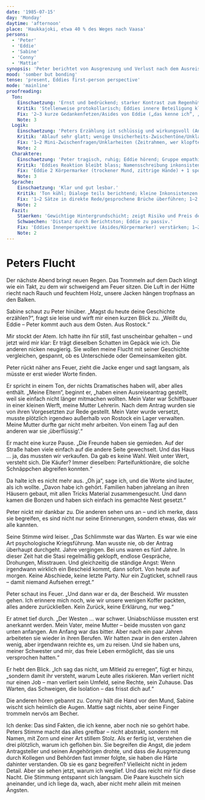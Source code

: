 ```yaml
---
date: '1985-07-15'
day: 'Monday'
daytime: 'afternoon'
place: 'Haukkajoki, etwa 40 % des Weges nach Vaasa'
persons:
  - 'Peter'
  - 'Eddie'
  - 'Sabine'
  - 'Conny'
  - 'Mattie'
synopsis: 'Peter berichtet von Ausgrenzung und Verlust nach dem Ausreiseantrag seiner Eltern; dadurch begreift die Gruppe Eddies Flucht tiefer.'
mood: 'somber but bonding'
tense: 'present, Eddies first-person perspective'
mode: 'mainline'
proofreading:
  Ton:
    Einschaetzung: 'Ernst und bedrückend; starker Kontrast zum Regenhütten‑Alltag.'
    Kritik: 'Stellenweise protokollarisch; Eddies innere Beteiligung klingt zu sachlich.'
    Fix: '2–3 kurze Gedankenfetzen/Asides von Eddie („das kenne ich“, „nicht wieder heulen“) einstreuen; 1 Atempause vor/ nach einem Schlüsselsatz von Peter.'
    Note: 3
  Logik:
    Einschaetzung: 'Peters Erzählung ist schlüssig und wirkungsvoll (Antrag → Ausgrenzung → Warten → Bescheid → Westen).'
    Kritik: 'Ablauf sehr glatt; wenige Unsicherheits‑Zwischentöne/Unklarheiten.'
    Fix: '1–2 Mini‑Zwischenfragen/Unklarheiten (Zeitrahmen, wer klopfte?) einbauen; 1 Zeit-/Raumanker (Regen/Feuer/Uhr) zur Spannungsführung.'
    Note: 2
  Charaktere:
    Einschaetzung: 'Peter tragisch, ruhig; Eddie hörend; Gruppe empathisch.'
    Kritik: 'Eddies Reaktion bleibt blass; Namensschreibung inkonsistent („Matti“ vs. „Mattie“).'
    Fix: 'Eddie 2 Körpermarker (trockener Mund, zittrige Hände) + 1 spontaner Einspruch; Gruppendynamik mit 1–2 Mikro‑Gesten (Blicke/Hand an Becher). Namensschreibung vereinheitlichen.'
    Note: 3
  Sprache:
    Einschaetzung: 'Klar und gut lesbar.'
    Kritik: 'Ton kühl; Dialoge teils berichtend; kleine Inkonsistenzen (Namen).'
    Fix: '1–2 Sätze in direkte Rede/gesprochene Brüche überführen; 1–2 lange Perioden teilen; Namensform („Matti“) konsistent.'
    Note: 2
  Fazit:
    Staerken: 'Gewichtige Hintergrundschicht; zeigt Risiko und Preis der Ausreise.'
    Schwaechen: 'Distanz durch Berichtston; Eddie zu passiv.'
    Fix: 'Eddies Innenperspektive (Asides/Körpermarker) verstärken; 1–2 organische Zwischenfragen/Beats; kleine Sprach‑Straffung + Namenskonsistenz.'
    Note: 2
---
```


# Peters Flucht

Der nächste Abend bringt neuen Regen. Das Trommeln auf dem Dach klingt wie ein
Takt, zu dem wir schweigend am Feuer sitzen. Die Luft in der Hütte riecht nach
Rauch und feuchtem Holz, unsere Jacken hängen tropfnass an den Balken.

Sabine schaut zu Peter hinüber. „Magst du heute deine Geschichte erzählen?“,
fragt sie leise und wirft mir einen kurzen Blick zu. „Weißt du, Eddie – Peter
kommt auch aus dem Osten. Aus Rostock.“

Mir stockt der Atem. Ich hatte ihn für still, fast unscheinbar gehalten – und
jetzt wird mir klar: Er trägt dieselben Schatten im Gepäck wie ich. Die anderen
nicken neugierig. Sie wollen meine Flucht mit seiner Geschichte vergleichen,
gespannt, ob es Unterschiede oder Gemeinsamkeiten gibt.

Peter rückt näher ans Feuer, zieht die Jacke enger und sagt langsam, als müsste
er erst wieder Worte finden.

Er spricht in einem Ton, der nichts Dramatisches haben will, aber alles enthält.
„Meine Eltern“, beginnt er, „haben einen Ausreiseantrag gestellt, weil sie
einfach nicht länger mitmachen wollten. Mein Vater war Schiffbauer in einer
kleinen Werft, meine Mutter Lehrerin. Nach dem Antrag wurden sie von ihren
Vorgesetzten zur Rede gestellt. Mein Vater wurde versetzt, musste plötzlich
irgendwo außerhalb von Rostock ein Lager verwalten. Meine Mutter durfte gar
nicht mehr arbeiten. Von einem Tag auf den anderen war sie ‚überflüssig‘.“

Er macht eine kurze Pause. „Die Freunde haben sie gemieden. Auf der Straße haben
viele einfach auf die andere Seite gewechselt. Und das Haus … ja, das mussten
wir verkaufen. Da gab es keine Wahl. Weit unter Wert, versteht sich. Die Käufer?
Immer dieselben: Parteifunktionäre, die solche Schnäppchen abgreifen konnten.“

Da halte ich es nicht mehr aus. „Oh ja“, sage ich, und die Worte sind lauter,
als ich wollte. „Davon habe ich gehört. Familien haben jahrelang an ihren
Häusern gebaut, mit allen Tricks Material zusammengesucht. Und dann kamen die
Bonzen und haben sich einfach ins gemachte Nest gesetzt.“

Peter nickt mir dankbar zu. Die anderen sehen uns an – und ich merke, dass sie
begreifen, es sind nicht nur seine Erinnerungen, sondern etwas, das wir alle
kannten.

Seine Stimme wird leiser. „Das Schlimmste war das Warten. Es war wie eine Art
psychologische Kriegsführung. Man wusste nie, ob der Antrag überhaupt durchgeht.
Jahre vergingen. Bei uns waren es fünf Jahre. In dieser Zeit hat die Stasi
regelmäßig geklopft, endlose Gespräche, Drohungen, Misstrauen. Und gleichzeitig
die ständige Angst: Wenn irgendwann wirklich ein Bescheid kommt, dann sofort.
Von heute auf morgen. Keine Abschiede, keine letzte Party. Nur ein Zugticket,
schnell raus – damit niemand Aufsehen erregt.“

Peter schaut ins Feuer. „Und dann war er da, der Bescheid. Wir mussten gehen.
Ich erinnere mich noch, wie wir unsere wenigen Koffer packten, alles andere
zurückließen. Kein Zurück, keine Erklärung, nur weg.“

Er atmet tief durch. „Der Westen … war schwer. Uniabschlüsse mussten erst
anerkannt werden. Mein Vater, meine Mutter – beide mussten von ganz unten
anfangen. Am Anfang war das bitter. Aber nach ein paar Jahren arbeiteten sie
wieder in ihren Berufen. Wir hatten zwar in den ersten Jahren wenig, aber
irgendwann reichte es, um zu reisen. Und sie haben uns, meiner Schwester und
mir, das freie Leben ermöglicht, das sie uns versprochen hatten.“

Er hebt den Blick. „Ich sag das nicht, um Mitleid zu erregen“, fügt er hinzu,
„sondern damit ihr versteht, warum Leute alles riskieren. Man verliert nicht nur
einen Job – man verliert sein Umfeld, seine Rechte, sein Zuhause. Das Warten,
das Schweigen, die Isolation – das frisst dich auf.“

Die anderen hören gebannt zu. Conny hält die Hand vor den Mund, Sabine wischt
sich heimlich die Augen. Mattie sagt nichts, aber seine Finger trommeln nervös
am Becher.

Ich denke: Das sind Fakten, die ich kenne, aber noch nie so gehört habe. Peters
Stimme macht das alles greifbar – nicht abstrakt, sondern mit Namen, mit Zorn
und einer Art stillem Stolz. Als er fertig ist, verstehen die drei plötzlich,
warum ich geflohen bin. Sie begreifen die Angst, die jedem Antragsteller und
seinen Angehörigen drohte, und dass die Ausgrenzung durch Kollegen und Behörden
fast immer folgte, sie haben die Härte dahinter verstanden. Ob sie es ganz
begreifen? Vielleicht nicht in jedem Detail. Aber sie sehen jetzt, warum ich
weglief. Und das reicht mir für diese Nacht. Die Stimmung entspannt sich
langsam. Die Paare kuscheln sich aneinander, und ich liege da, wach, aber nicht
mehr allein mit meinen Ängsten.
